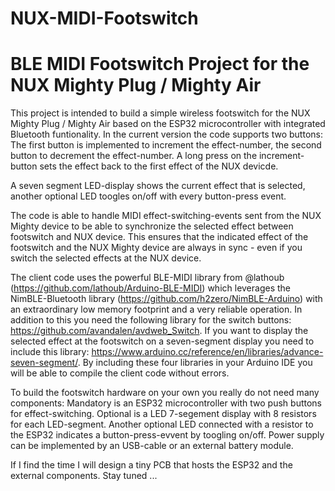 # NUX-MIDI-Footswitch
# BLE MIDI Footswitch Project for the NUX Mighty Plug / Mighty Air

This project is intended to build a simple wireless footswitch for the NUX Mighty Plug / Mighty Air based on the ESP32 microcontroller with integrated Bluetooth funtionality. In the current version the code supports two buttons: The first button is implemented to increment the effect-number, the second button to decrement the effect-number. A long press on the increment-button sets the effect back to the first effect of the NUX devicde.

A seven segment LED-display shows the current effect that is selected, another optional LED toogles on/off with every button-press event.

The code is able to handle MIDI effect-switching-events sent from the NUX Mighty device to be able to synchronize the selected effect between footswitch and NUX device. This ensures that the indicated effect of the footswitch and the NUX Mighty device are always in sync - even if you switch the selected effects at the NUX device.

The client code uses the powerful BLE-MIDI library from @lathoub (https://github.com/lathoub/Arduino-BLE-MIDI) which leverages the NimBLE-Bluetooth library (https://github.com/h2zero/NimBLE-Arduino) with an extraordinary low memory footprint and a very reliable operation. In addition to this you need the following library for the switch buttons: https://github.com/avandalen/avdweb_Switch. If you want to display the selected effect at the footswitch on a seven-segment display you need to include this library: https://www.arduino.cc/reference/en/libraries/advance-seven-segment/. By including these four libraries in your Arduino IDE you will be able to compile the client code without errors.

To build the footswitch hardware on your own you really do not need many components: Mandatory is an ESP32 microcontroller with two push buttons for effect-switching. Optional is a LED 7-segement display with 8 resistors for each LED-segment. Another optional LED connected with a resistor to the ESP32 indicates a button-press-evvent by toogling on/off. Power supply can be implemented by an USB-cable or an external battery module.

If I find the time I will design a tiny PCB that hosts the ESP32 and the external components. Stay tuned ...
